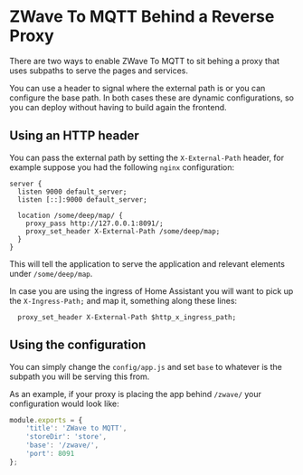 # ZWave To MQTT Behind a Reverse Proxy

There are two ways to enable ZWave To MQTT to sit behing a proxy that uses
subpaths to serve the pages and services. 

You can use a header to signal where the external path is or you can configure
the base path. In both cases these are dynamic configurations, so you can deploy
without having to build again the frontend.

## Using an HTTP header

You can pass the external path by setting the `X-External-Path` header, for example
suppose you had the following `nginx` configuration:

```text
server {
  listen 9000 default_server;
  listen [::]:9000 default_server;

  location /some/deep/map/ {
    proxy_pass http://127.0.0.1:8091/;
    proxy_set_header X-External-Path /some/deep/map;
  }
}
```

This will tell the application to serve the application and relevant elements under
`/some/deep/map`.

In case you are using the ingress of Home Assistant you will want to
pick up the `X-Ingress-Path;` and map it, something along
these lines:

```text
  proxy_set_header X-External-Path $http_x_ingress_path;
```

## Using the configuration

You can simply change the `config/app.js` and set `base` to whatever is
the subpath you will be serving this from.

As an example, if your proxy is placing the app behind `/zwave/` your configuration
would look like:

```javascript
module.exports = {
	'title': 'ZWave to MQTT',
	'storeDir': 'store',
	'base': '/zwave/',
	'port': 8091
};
```
